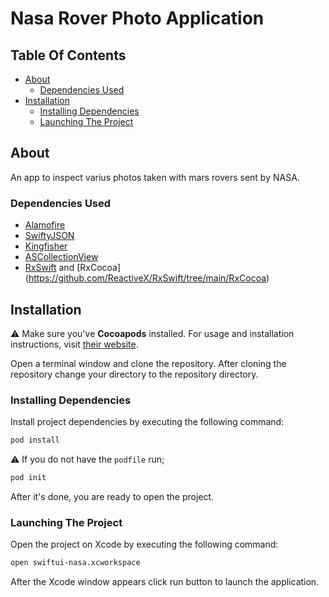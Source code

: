 # Nasa Rover Photo Application
## Table Of Contents

* [About](#about)
  * [Dependencies Used](#dependencies-used)
* [Installation](#installation)
  * [Installing Dependencies](#installing-dependencies)
  * [Launching The Project](#launching-the-project)
  
  
## About

An app to inspect varius photos taken with mars rovers sent by NASA.

### Dependencies Used

* [Alamofire](https://github.com/Alamofire/Alamofire)
* [SwiftyJSON](https://github.com/SwiftyJSON/SwiftyJSON)
* [Kingfisher](https://github.com/onevcat/Kingfisher)
* [ASCollectionView](https://github.com/apptekstudios/ASCollectionView)
* [RxSwift](https://github.com/ReactiveX/RxSwift) and [RxCocoa] (https://github.com/ReactiveX/RxSwift/tree/main/RxCocoa)

## Installation

⚠️ Make sure you've **Cocoapods** installed. For usage and installation instructions, visit [their website](https://cocoapods.org/).

Open a terminal window and clone the repository. After cloning the repository change your directory to the repository directory.

### Installing Dependencies

Install project dependencies by executing the following command:

```bash
pod install
```
⚠️ If you do not have the ``podfile`` run;

```bash
pod init
```
After it's done, you are ready to open the project.

### Launching The Project

Open the project on Xcode by executing the following command:

```bash
open swiftui-nasa.xcworkspace
```

After the Xcode window appears click run button to launch the application.

